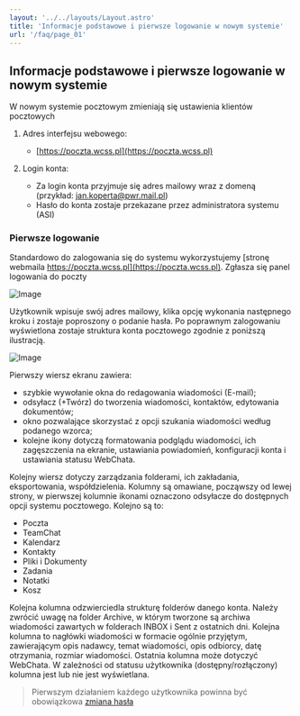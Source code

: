 ```yaml
---
layout: '../../layouts/Layout.astro'
title: 'Informacje podstawowe i pierwsze logowanie w nowym systemie'
url: '/faq/page_01'
---
```


## Informacje podstawowe i pierwsze logowanie w nowym systemie

W nowym systemie pocztowym zmieniają się ustawienia klientów pocztowych

1. Adres interfejsu webowego:

   - [https://poczta.wcss.pl](https://poczta.wcss.pl)

2. Login konta:

   - Za login konta przyjmuje się adres mailowy wraz z domeną (przykład: jan.koperta@pwr.mail.pl)
   - Hasło do konta zostaje przekazane przez administratora systemu (ASI)

### Pierwsze logowanie

Standardowo do zalogowania się do systemu wykorzystujemy [stronę webmaila https://poczta.wcss.pl](https://poczta.wcss.pl). Zgłasza się panel logowania do poczty

![Image](/img/faq/page_01/pierwsze_kroki_img1.png)

Użytkownik wpisuje swój adres mailowy, klika opcję wykonania następnego kroku i zostaje poproszony o podanie hasła. Po poprawnym zalogowaniu wyświetlona zostaje struktura konta pocztowego zgodnie z poniższą ilustracją.

![Image](/img/faq/page_01/pierwsze_kroki_img2.png)

Pierwszy wiersz ekranu zawiera:

- szybkie wywołanie okna do redagowania wiadomości (E-mail);
- odsyłacz (+Twórz) do tworzenia wiadomości, kontaktów, edytowania dokumentów;
- okno pozwalające skorzystać z opcji szukania wiadomości według podanego wzorca;
- kolejne ikony dotyczą formatowania podglądu wiadomości, ich zagęszczenia na ekranie, ustawiania powiadomień, konfiguracji konta i ustawiania statusu WebChata.

Kolejny wiersz dotyczy zarządzania folderami, ich zakładania, eksportowania, współdzielenia. Kolumny są omawiane, począwszy od lewej strony, w pierwszej kolumnie ikonami oznaczono odsyłacze do dostępnych opcji systemu pocztowego. Kolejno są to:

- Poczta
- TeamChat
- Kalendarz
- Kontakty
- Pliki i Dokumenty
- Zadania
- Notatki
- Kosz

Kolejna kolumna odzwierciedla strukturę folderów danego konta. Należy zwrócić uwagę na folder Archive, w którym tworzone są archiwa wiadomości zawartych w folderach INBOX i Sent z ostatnich dni. Kolejna kolumna to nagłówki wiadomości w formacie ogólnie przyjętym, zawierającym opis nadawcy, temat wiadomości, opis odbiorcy, datę otrzymania, rozmiar wiadomości. Ostatnia kolumna może dotyczyć WebChata. W zależności od statusu użytkownika (dostępny/rozłączony) kolumna jest lub nie jest wyświetlana.

> Pierwszym działaniem każdego użytkownika powinna być obowiązkowa [zmiana hasła](https://www.migracja.wcss.wroc.pl/zmiana_hasla.html)
